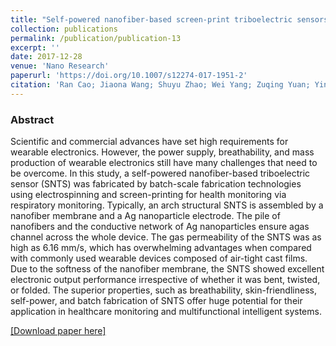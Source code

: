 ```yaml
---
title: "Self-powered nanofiber-based screen-print triboelectric sensors for respiratory monitoring"
collection: publications
permalink: /publication/publication-13
excerpt: ''
date: 2017-12-28
venue: 'Nano Research'
paperurl: 'https://doi.org/10.1007/s12274-017-1951-2'
citation: 'Ran Cao; Jiaona Wang; Shuyu Zhao; Wei Yang; Zuqing Yuan; Yingying Yin; <b>Xinyu Du</b>; Nian-Wu Li; Xiuling Zhang; Xiuyan Li; Zhong Lin Wang; Congju Li, "Self-powered nanofiber-based screen-print triboelectric sensors for respiratory monitoring", <b><i>Nano Res.</i></b> (2017)'
---
```

### Abstract

Scientific and commercial advances have set high requirements for wearable electronics. However, the power supply, breathability, and mass production of wearable electronics still have many challenges that need to be overcome. In this study, a self-powered nanofiber-based triboelectric sensor (SNTS) was fabricated by batch-scale fabrication technologies using electrospinning and screen-printing for health monitoring via respiratory monitoring. Typically, an arch structural SNTS is assembled by a nanofiber membrane and a Ag nanoparticle electrode. The pile of nanofibers and the conductive network of Ag nanoparticles ensure agas channel across the whole device. The gas permeability of the SNTS was as high as 6.16 mm/s, which has overwhelming advantages when compared with commonly used wearable devices composed of air-tight cast films. Due to the softness of the nanofiber membrane, the SNTS showed excellent electronic output performance irrespective of whether it was bent, twisted, or folded. The superior properties, such as breathability, skin-friendliness, self-power, and batch fabrication of SNTS offer huge potential for their application in healthcare monitoring and multifunctional intelligent systems.

[[Download paper here]](https://doi.org/10.1007/s12274-017-1951-2)